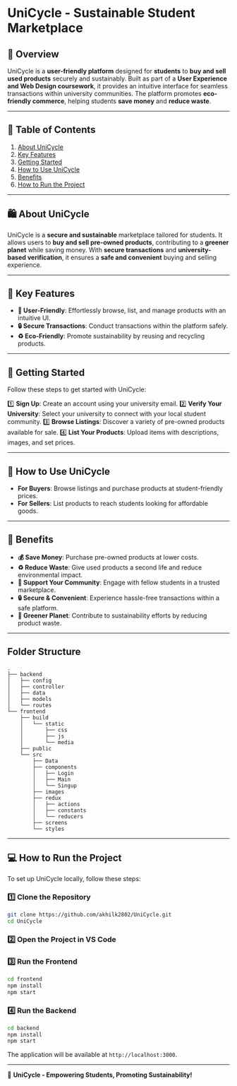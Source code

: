 # UniCycle - Sustainable Student Marketplace

## 📌 Overview
UniCycle is a **user-friendly platform** designed for **students** to **buy and sell used products** securely and sustainably. Built as part of a **User Experience and Web Design coursework**, it provides an intuitive interface for seamless transactions within university communities. The platform promotes **eco-friendly commerce**, helping students **save money** and **reduce waste**.

---

## 📂 Table of Contents
1. [About UniCycle](#about-unicycle)
2. [Key Features](#key-features)
3. [Getting Started](#getting-started)
4. [How to Use UniCycle](#how-to-use-unicycle)
5. [Benefits](#benefits)
6. [How to Run the Project](#how-to-run-the-project)

---

## 🛍️ About UniCycle
UniCycle is a **secure and sustainable** marketplace tailored for students. It allows users to **buy and sell pre-owned products**, contributing to a **greener planet** while saving money. With **secure transactions** and **university-based verification**, it ensures a **safe and convenient** buying and selling experience.

---

## 🚀 Key Features
- **🌟 User-Friendly**: Effortlessly browse, list, and manage products with an intuitive UI.
- **🔒 Secure Transactions**: Conduct transactions within the platform safely.
- **♻️ Eco-Friendly**: Promote sustainability by reusing and recycling products.

---

## 🏁 Getting Started
Follow these steps to get started with UniCycle:

1️⃣ **Sign Up**: Create an account using your university email.
2️⃣ **Verify Your University**: Select your university to connect with your local student community.
3️⃣ **Browse Listings**: Discover a variety of pre-owned products available for sale.
4️⃣ **List Your Products**: Upload items with descriptions, images, and set prices.

---

## 🛒 How to Use UniCycle
- **For Buyers**: Browse listings and purchase products at student-friendly prices.
- **For Sellers**: List products to reach students looking for affordable goods.

---

## 🎯 Benefits
- **💰 Save Money**: Purchase pre-owned products at lower costs.
- **♻️ Reduce Waste**: Give used products a second life and reduce environmental impact.
- **🤝 Support Your Community**: Engage with fellow students in a trusted marketplace.
- **🔒 Secure & Convenient**: Experience hassle-free transactions within a safe platform.
- **🌱 Greener Planet**: Contribute to sustainability efforts by reducing product waste.

---

## Folder Structure

```plaintext
.
├── backend
│   ├── config
│   ├── controller
│   ├── data
│   ├── models
│   └── routes
└── frontend
    ├── build
    │   └── static
    │       ├── css
    │       ├── js
    │       └── media
    ├── public
    └── src
        ├── Data
        ├── components
        │   ├── Login
        │   ├── Main
        │   └── Singup
        ├── images
        ├── redux
        │   ├── actions
        │   ├── constants
        │   └── reducers
        ├── screens
        └── styles
```

---

## 💻 How to Run the Project
To set up UniCycle locally, follow these steps:

### **1️⃣ Clone the Repository**
```sh
git clone https://github.com/akhilk2802/UniCycle.git
cd UniCycle
```

### **2️⃣ Open the Project in VS Code**

### **3️⃣ Run the Frontend**
```sh
cd frontend
npm install
npm start
```

### **4️⃣ Run the Backend**
```sh
cd backend
npm install
npm start
```

The application will be available at `http://localhost:3000`.

---

🚀 **UniCycle - Empowering Students, Promoting Sustainability!**

